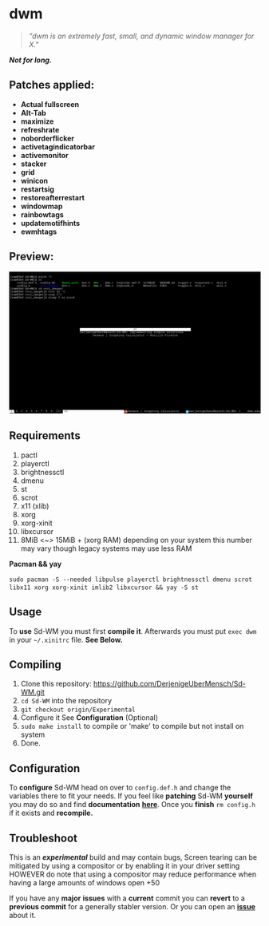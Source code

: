 # dwm

> _"dwm is an extremely fast, small, and dynamic window manager for X."_

**_Not for long._**

## Patches applied:

- **Actual fullscreen**
- **Alt-Tab**
- **maximize**
- **refreshrate**
- **noborderflicker**
- **activetagindicatorbar**
- **activemonitor**
- **stacker**
- **grid**
- **winicon**
- **restartsig**
- **restoreafterrestart**
- **windowmap**
- **rainbowtags**
- **updatemotifhints**
- **ewmhtags**

## Preview:

![alttab](/cool_images/alt_tab.png "AltTab.")

## Requirements
1. pactl
2. playerctl
3. brightnessctl
4. dmenu
5. st
6. scrot   
7. x11 (xlib)
8. xorg
9. xorg-xinit
10. libxcursor
11. 8MiB <~> 15MiB + (xorg RAM) depending on your system this number may vary though legacy systems may use less RAM

**Pacman && yay**
```
sudo pacman -S --needed libpulse playerctl brightnessctl dmenu scrot libx11 xorg xorg-xinit imlib2 libxcursor && yay -S st
```

## Usage 
To **use** Sd-WM you must first **compile it**.
Afterwards you must put `exec dwm` in your `~/.xinitrc` file. **See Below.**


## Compiling
1. Clone this repository: 
https://github.com/DerjenigeUberMensch/Sd-WM.git
2. ```cd Sd-WM``` into the repository
3. ```git checkout origin/Experimental```
3. Configure it See **Configuration** (Optional)
4. `sudo make install` to compile or 'make' to compile but not install on system
5. Done.

## Configuration
To **configure** Sd-WM head on over to `config.def.h` and change the variables there to fit your needs.
If you feel like **patching** Sd-WM **yourself** you may do so and find **documentation** **[here](https://dwm.suckless.org/customisation/)**. 
Once you **finish** `rm config.h` if it exists and **recompile.**

## Troubleshoot
This is an **_experimental_** build and may contain bugs,
Screen tearing can be mitigated by using a compositor or by enabling it in your driver setting
HOWEVER do note that using a compositor may reduce performance when having a large amounts of windows open +50

If you have any **major** **issues** with a **current** commit you can **revert** to a **previous commit** for a generally stabler version.
Or you can open an **[issue](https://github.com/DerjenigeUberMensch/Sd-WM/issues)** about it.
